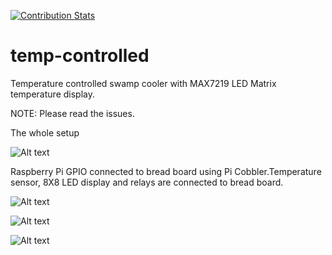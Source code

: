 [![Contribution Stats](https://github-contribution-stats.vercel.app/api/?username=Ak-sky)](https://github.com/LordDashMe/github-contribution-stats/)
# temp-controlled
Temperature controlled swamp cooler with MAX7219 LED Matrix temperature display.

NOTE: Please read the issues.

The whole setup

![Alt text](https://cloud.githubusercontent.com/assets/4889052/10322389/125af07c-6c9b-11e5-93bc-b13b30ea4fd8.jpg)

Raspberry Pi GPIO connected to bread board using Pi Cobbler.Temperature sensor, 8X8 LED display and relays are
connected to bread board.

![Alt text](https://cloud.githubusercontent.com/assets/4889052/10307082/57b879fc-6c49-11e5-8f09-86da7f50b293.jpg )

![Alt text](https://cloud.githubusercontent.com/assets/4889052/10322473/7d0fc528-6c9b-11e5-9661-db6d211ee268.jpg)

![Alt text](https://cloud.githubusercontent.com/assets/4889052/10307337/b772deda-6c4b-11e5-9754-8db48f2efdbb.jpg)
